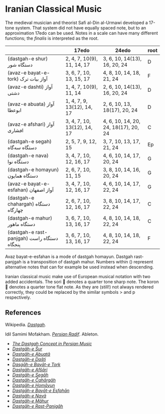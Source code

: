 # Iranian Classical Music

The medieval musician and theorist Safi al-Din al-Urmawi developed a 17-tone system.
That system did not have equally spaced note, but to an approximation 17edo can be used.
Notes in a scale can have many different functions; the *finalis* is interpreted as the root.

|    | 17edo | 24edo | root |
|------|-------|-------|------|
| (dastgah-e shur)   دستگاه شور | 2, 4, 7, 10(9), 11, 14, 17 | 3, 6, 10, 14(13), 16, 20, 24 | D |
|(avaz-e bayat-e-tork)   آواز بیات ترک | 3, 6, 7, 10, 13, 15, 17 | 4, 8, 10, 14, 18, 21, 24 | F |
|(avaz-e dashti)   آواز دشتی | 1, 4, 7, 10(9), 11, 14 | 2, 6, 10, 14(13), 16, 20, 24 | D |
|(avaz-e abuata)  آواز ابوعطا | 1, 4, 7, 9, 13(12), 14, 17 | 2, 6, 10, 13, 18(17), 20, 24 | D |
|(avaz-e afshari)   آواز افشاری | 3, 4, 7, 10, 13(12), 14, 17 | 4, 6, 10, 14, 20, 24, 18(17), 20, 24 | C |
|  (dastgah-e segah)  دستگاه سه‌گاه | 2, 5, 7, 9, 12, 15 | 3, 7, 10, 13, 17, 21, 24 | Ep |
| (dastgah-e nava)  دستگاه نوا | 3, 4, 7, 10, 12, 16, 17 | 4, 6, 10, 14, 17, 20, 24 | G |
| (dastgah-e homayun)   دستگاه همایون  | 2, 6, 7, 10, 11, 15 | 3, 8, 10, 14, 16, 20, 24 | G |
|  (avaz-e bayat-e-esfahan)  آواز اصفهان  | 3, 4, 7, 10, 12, 16, 17 | 4, 6, 10, 14, 17, 22, 24 | G |
|  (dastgah-e chahargah)  دستگاه چهارگاه  | 2, 6, 7, 10, 12, 16, 17 | 3, 8, 10, 14, 17, 22, 24 | C |
| (dastgah-e mahur)  دستگاه ماهور | 3, 6, 7, 10, 13, 16, 17 | 4, 8, 10, 14, 18, 22, 24 | C |
| (dastgah-e rast-panjgah)   دستگاه راست‌ پنجگاه  | 3, 6, 7, 10, 13, 16, 17  | 4, 8, 10, 14, 18, 22, 24 | F |

Avaz bayat-e-esfahan is a mode of dastgah homayun.
Dastgah rast-panjgah is a transposition of dastgah mahur.
Numbers within () represent alternative notes that can for example be used instead when descending.

Iranian classical music make use of European musical notation with two added accidentals.
The sori &#x1D1E9; denotes a quarter tone sharp note.
The koron &#x1D1EA; denotes a quarter tone flat note.
As they are (still!) not always rendered correctly, they could be replaced by the similar symbols > and p respectively.

## References
Wikipedia. *[Dastgah](https://en.wikipedia.org/w/index.php?title=Dastg%C4%81h&oldid=1200011284)*.

Idil Samimi Mofakham. *[Persian Radif](https://web.archive.org/web/2/https://tuning.ableton.com/persian-radif/intro-to-radif/)*. Ableton.
- *[The Dastgah Concept in Persian Music](https://web.archive.org/web/20241005223129/https://tuning.ableton.com/persian-radif/dastgah-concept/)*
- *[Dastgāh-e Šur](https://web.archive.org/web/20240821220018/https://tuning.ableton.com/persian-radif/dastgah-e-shur/)*
- *[Dastgāh-e Abuatā](https://web.archive.org/web/20240821220018/https://tuning.ableton.com/persian-radif/dastgah-e-abuata/)*
- *[Dastgāh-e Dašti](https://web.archive.org/web/20240821220013/https://tuning.ableton.com/persian-radif/dastgah-e-dashti/)*
- *[Dasgāh-e Bayāt-e Tork](https://web.archive.org/web/20240821220013/https://tuning.ableton.com/persian-radif/dastgah-e-bayat-e-tork/)*
- *[Dastgāh-e Afšāri](https://web.archive.org/web/20240821220026/https://tuning.ableton.com/persian-radif/dastgah-e-afshari/)*
- *[Dastgāh-e Segāh](https://web.archive.org/web/20240821220016/https://tuning.ableton.com/persian-radif/dastgah-e-segah/)*
- *[Dastgāh-e Čahārgāh](https://web.archive.org/web/20240821220017/https://tuning.ableton.com/persian-radif/dastgah-e-chahargah/)*
- *[Dastgāh-e Homāyun](https://web.archive.org/web/20240821220017/https://tuning.ableton.com/persian-radif/dastgah-e-homayun/)*
- *[Dastgāh-e Bayāt-e Esfahān](https://web.archive.org/web/20240821220019/https://tuning.ableton.com/persian-radif/dastgah-e-bayat-e-esfahan/)*
- *[Dastgāh-e Navā](https://web.archive.org/web/20240821220024/https://tuning.ableton.com/persian-radif/dastgah-e-nava/)*
- *[Dastgāh-e Māhur](https://web.archive.org/web/20240821220016/https://tuning.ableton.com/persian-radif/dastgah-e-mahur/)*
- *[Dastgāh-e Rast-Panjgāh](https://web.archive.org/web/20240821220023/https://tuning.ableton.com/persian-radif/dastgah-e-rast-panjgah/)*
